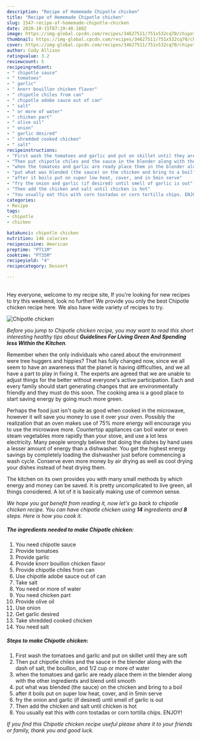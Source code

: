 ```yaml
---
description: "Recipe of Homemade Chipotle chicken"
title: "Recipe of Homemade Chipotle chicken"
slug: 1547-recipe-of-homemade-chipotle-chicken
date: 2020-10-15T07:19:48.188Z
image: https://img-global.cpcdn.com/recipes/34627511/751x532cq70/chipotle-chicken-recipe-main-photo.jpg
thumbnail: https://img-global.cpcdn.com/recipes/34627511/751x532cq70/chipotle-chicken-recipe-main-photo.jpg
cover: https://img-global.cpcdn.com/recipes/34627511/751x532cq70/chipotle-chicken-recipe-main-photo.jpg
author: Cody Allison
ratingvalue: 3.2
reviewcount: 5
recipeingredient:
- " chipotle sauce"
- " tomatoes"
- " garlic"
- " knorr bouillon chicken flavor"
- " chipotle chiles from can"
- " chipotle adobe sauce out of can"
- " salt"
- " or more of water"
- " chicken part"
- " olive oil"
- " onion"
- " garlic desired"
- " shredded cooked chicken"
- " salt"
recipeinstructions:
- "First wash the tomatoes and garlic and put on skillet until they are soft"
- "Then put chipotle chiles and the sauce in the blender along with the dash of salt, the bouillon, and 1/2 cup or more of water"
- "when the tomatoes and garlic are ready place them in the blender along with the other ingredients and blend until smooth"
- "put what was blended (the sauce) on the chicken and bring to a boil"
- "after it boils put on super low heat, cover, and in 5min serve"
- "fry the onion and garlic (if desired) until smell of garlic is out"
- "Then add the chicken and salt until chicken is hot"
- "You usually eat this with corn tostadas or corn tortilla chips. ENJOY!"
categories:
- Recipe
tags:
- chipotle
- chicken

katakunci: chipotle chicken 
nutrition: 146 calories
recipecuisine: American
preptime: "PT11M"
cooktime: "PT35M"
recipeyield: "4"
recipecategory: Dessert

---
```

<br>
Hey everyone, welcome to my recipe site, If you're looking for new recipes to try this weekend, look no further! We provide you only the best Chipotle chicken recipe here. We also have wide variety of recipes to try.
<br>


![Chipotle chicken](https://img-global.cpcdn.com/recipes/34627511/751x532cq70/chipotle-chicken-recipe-main-photo.jpg)

<i>Before you jump to Chipotle chicken recipe, you may want to read this short interesting healthy tips about 
<strong>Guidelines For Living Green And Spending less Within the Kitchen</strong>.</i>
</br>

Remember when the only individuals who cared about the environment were tree huggers and hippies? That has fully changed now, since we all seem to have an awareness that the planet is having difficulties, and we all have a part to play in fixing it. The experts are agreed that we are unable to adjust things for the better without everyone's active participation. Each and every family should start generating changes that are environmentally friendly and they must do this soon. The cooking area is a good place to start saving energy by going much more green.

Perhaps the food just isn't quite as good when cooked in the microwave, however it will save you money to use it over your oven. Possibly the realization that an oven makes use of 75% more energy will encourage you to use the microwave more. Countertop appliances can boil water or even steam vegetables more rapidly than your stove, and use a lot less electricity. Many people wrongly believe that doing the dishes by hand uses a lesser amount of energy than a dishwasher. You get the highest energy savings by completely loading the dishwasher just before commencing a wash cycle. Conserve even more money by air drying as well as cool drying your dishes instead of heat drying them.

The kitchen on its own provides you with many small methods by which energy and money can be saved. It is pretty uncomplicated to live green, all things considered. A lot of it is basically making use of common sense.


<i>We hope you got benefit from reading it, now let's go back to chipotle chicken recipe. You can have chipotle chicken using <strong>14</strong> ingredients and <strong>8</strong> steps. Here is how you cook it.
</i>

##### The ingredients needed to make Chipotle chicken:

1. You need  chipotle sauce
1. Provide  tomatoes
1. Provide  garlic
1. Provide  knorr bouillon chicken flavor
1. Provide  chipotle chiles from can
1. Use  chipotle adobe sauce out of can
1. Take  salt
1. You need  or more of water
1. You need  chicken part
1. Provide  olive oil
1. Use  onion
1. Get  garlic desired
1. Take  shredded cooked chicken
1. You need  salt


##### Steps to make Chipotle chicken:

1. First wash the tomatoes and garlic and put on skillet until they are soft
1. Then put chipotle chiles and the sauce in the blender along with the dash of salt, the bouillon, and 1/2 cup or more of water
1. when the tomatoes and garlic are ready place them in the blender along with the other ingredients and blend until smooth
1. put what was blended (the sauce) on the chicken and bring to a boil
1. after it boils put on super low heat, cover, and in 5min serve
1. fry the onion and garlic (if desired) until smell of garlic is out
1. Then add the chicken and salt until chicken is hot
1. You usually eat this with corn tostadas or corn tortilla chips. ENJOY!


<i>If you find this Chipotle chicken recipe useful please share it to your friends or family, thank you and good luck.</i>
